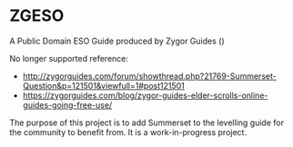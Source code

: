 # ZGESO
A Public Domain ESO Guide produced by Zygor Guides ()

No longer supported reference: 
* http://zygorguides.com/forum/showthread.php?21769-Summerset-Question&p=121501&viewfull=1#post121501
* https://zygorguides.com/blog/zygor-guides-elder-scrolls-online-guides-going-free-use/

The purpose of this project is to add Summerset to the levelling guide for the community to benefit from. It is a work-in-progress project.

